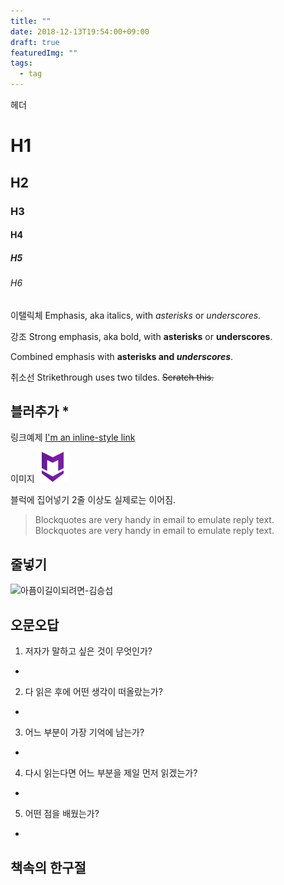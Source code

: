 ```yaml
---
title: ""
date: 2018-12-13T19:54:00+09:00
draft: true
featuredImg: ""
tags:
  - tag
---
```

헤더
# H1
## H2
### H3
#### H4
##### H5
###### H6


이탤릭체
Emphasis, aka italics, with *asterisks* or _underscores_.

강조
Strong emphasis, aka bold, with **asterisks** or __underscores__.

Combined emphasis with **asterisks and _underscores_**.

취소선
Strikethrough uses two tildes. ~~Scratch this.~~

블러추가
*
-

링크예제
[I'm an inline-style link](https://www.google.com)

이미지
![alt text](https://github.com/adam-p/markdown-here/raw/master/src/common/images/icon48.png "Logo Title Text 1")

블럭에 집어넣기 2줄 이상도 실제로는 이어짐.
> Blockquotes are very handy in email to emulate reply text.
> Blockquotes are very handy in email to emulate reply text.

줄넣기
---

![아픔이길이되려면-김승섭](https://misc.ridibooks.com/cover/754021964/xxlarge)

## 오문오답

1) 저자가 말하고 싶은 것이 무엇인가?

-

2) 다 읽은 후에 어떤 생각이 떠올랐는가?

-

3) 어느 부분이 가장 기억에 남는가?

-

4) 다시 읽는다면 어느 부분을 제일 먼저 읽겠는가?

-

5) 어떤 점을 배웠는가?

-

## 책속의 한구절
